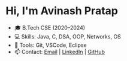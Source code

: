 # Hi, I'm Avinash Pratap  

- 🎓 B.Tech CSE (2020–2024)  
- 💻 Skills: Java, C, DSA, OOP, Networks, OS  
- 🔧 Tools: Git, VSCode, Eclipse  
- 📫 Contact: [Email](mailto:avinash1not8@gmail.com) | [LinkedIn](https://www.linkedin.com/in/avinash-pratap-614419289/) | [GitHub](https://github.com/Avinash-108)  

